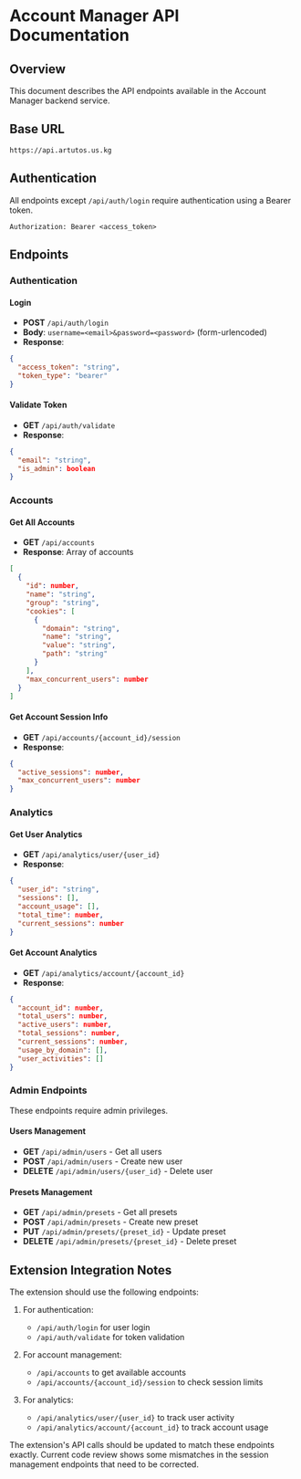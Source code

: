 # Account Manager API Documentation

## Overview
This document describes the API endpoints available in the Account Manager backend service.

## Base URL
```
https://api.artutos.us.kg
```

## Authentication
All endpoints except `/api/auth/login` require authentication using a Bearer token.

```
Authorization: Bearer <access_token>
```

## Endpoints

### Authentication

#### Login
- **POST** `/api/auth/login`
- **Body**: `username=<email>&password=<password>` (form-urlencoded)
- **Response**: 
```json
{
  "access_token": "string",
  "token_type": "bearer"
}
```

#### Validate Token
- **GET** `/api/auth/validate`
- **Response**:
```json
{
  "email": "string",
  "is_admin": boolean
}
```

### Accounts

#### Get All Accounts
- **GET** `/api/accounts`
- **Response**: Array of accounts
```json
[
  {
    "id": number,
    "name": "string",
    "group": "string",
    "cookies": [
      {
        "domain": "string",
        "name": "string",
        "value": "string",
        "path": "string"
      }
    ],
    "max_concurrent_users": number
  }
]
```

#### Get Account Session Info
- **GET** `/api/accounts/{account_id}/session`
- **Response**:
```json
{
  "active_sessions": number,
  "max_concurrent_users": number
}
```

### Analytics

#### Get User Analytics
- **GET** `/api/analytics/user/{user_id}`
- **Response**:
```json
{
  "user_id": "string",
  "sessions": [],
  "account_usage": [],
  "total_time": number,
  "current_sessions": number
}
```

#### Get Account Analytics
- **GET** `/api/analytics/account/{account_id}`
- **Response**:
```json
{
  "account_id": number,
  "total_users": number,
  "active_users": number,
  "total_sessions": number,
  "current_sessions": number,
  "usage_by_domain": [],
  "user_activities": []
}
```

### Admin Endpoints
These endpoints require admin privileges.

#### Users Management
- **GET** `/api/admin/users` - Get all users
- **POST** `/api/admin/users` - Create new user
- **DELETE** `/api/admin/users/{user_id}` - Delete user

#### Presets Management
- **GET** `/api/admin/presets` - Get all presets
- **POST** `/api/admin/presets` - Create new preset
- **PUT** `/api/admin/presets/{preset_id}` - Update preset
- **DELETE** `/api/admin/presets/{preset_id}` - Delete preset

## Extension Integration Notes

The extension should use the following endpoints:

1. For authentication:
   - `/api/auth/login` for user login
   - `/api/auth/validate` for token validation

2. For account management:
   - `/api/accounts` to get available accounts
   - `/api/accounts/{account_id}/session` to check session limits

3. For analytics:
   - `/api/analytics/user/{user_id}` to track user activity
   - `/api/analytics/account/{account_id}` to track account usage

The extension's API calls should be updated to match these endpoints exactly. Current code review shows some mismatches in the session management endpoints that need to be corrected.